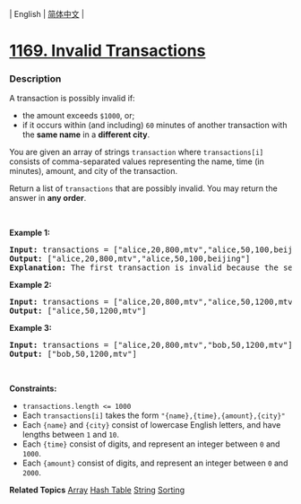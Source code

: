 | English | [简体中文](README.md) |

# [1169. Invalid Transactions](https://leetcode-cn.com/problems/invalid-transactions)
 ### Description
<p>A transaction is possibly invalid if:</p>

<ul>
	<li>the amount exceeds <code>$1000</code>, or;</li>
	<li>if it occurs within (and including) <code>60</code> minutes of another transaction with the <strong>same name</strong> in a <strong>different city</strong>.</li>
</ul>

<p>You are given an array of strings <code>transaction</code> where <code>transactions[i]</code> consists of comma-separated values representing the name, time (in minutes), amount, and city of the transaction.</p>

<p>Return a list of <code>transactions</code> that are possibly invalid. You may return the answer in <strong>any order</strong>.</p>

<p>&nbsp;</p>
<p><strong>Example 1:</strong></p>

<pre>
<strong>Input:</strong> transactions = [&quot;alice,20,800,mtv&quot;,&quot;alice,50,100,beijing&quot;]
<strong>Output:</strong> [&quot;alice,20,800,mtv&quot;,&quot;alice,50,100,beijing&quot;]
<strong>Explanation:</strong> The first transaction is invalid because the second transaction occurs within a difference of 60 minutes, have the same name and is in a different city. Similarly the second one is invalid too.</pre>

<p><strong>Example 2:</strong></p>

<pre>
<strong>Input:</strong> transactions = [&quot;alice,20,800,mtv&quot;,&quot;alice,50,1200,mtv&quot;]
<strong>Output:</strong> [&quot;alice,50,1200,mtv&quot;]
</pre>

<p><strong>Example 3:</strong></p>

<pre>
<strong>Input:</strong> transactions = [&quot;alice,20,800,mtv&quot;,&quot;bob,50,1200,mtv&quot;]
<strong>Output:</strong> [&quot;bob,50,1200,mtv&quot;]
</pre>

<p>&nbsp;</p>
<p><strong>Constraints:</strong></p>

<ul>
	<li><code>transactions.length &lt;= 1000</code></li>
	<li>Each <code>transactions[i]</code> takes the form <code>&quot;{name},{time},{amount},{city}&quot;</code></li>
	<li>Each <code>{name}</code> and <code>{city}</code> consist of lowercase English letters, and have lengths between <code>1</code> and <code>10</code>.</li>
	<li>Each <code>{time}</code> consist of digits, and represent an integer between <code>0</code> and <code>1000</code>.</li>
	<li>Each <code>{amount}</code> consist of digits, and represent an integer between <code>0</code> and <code>2000</code>.</li>
</ul>

**Related Topics**  [Array](https://leetcode-cn.com/tag/array) [Hash Table](https://leetcode-cn.com/tag/hash-table) [String](https://leetcode-cn.com/tag/string) [Sorting](https://leetcode-cn.com/tag/sorting) 